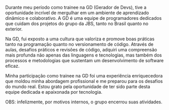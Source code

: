 Durante meu período como trainee na GD (Gerador de Devs), tive a oportunidade incrível de mergulhar em um ambiente de aprendizado dinâmico e colaborativo. A GD é uma equipe de programadores dedicados que cuidam dos projetos do grupo da JBS, tanto no Brasil quanto no exterior.

Na GD, fui exposto a uma cultura que valoriza e promove boas práticas tanto na programação quanto no versionamento de código. Através de aulas, desafios práticos e revisões de código, adquiri uma compreensão mais profunda não apenas das linguagens e tecnologias, mas também dos processos e metodologias que sustentam um desenvolvimento de software eficaz.

Minha participação como trainee na GD foi uma experiência enriquecedora que moldou minha abordagem profissional e me preparou para os desafios do mundo real. Estou grato pela oportunidade de ter sido parte desta equipe dedicada e apaixonada por tecnologia.

OBS: infelizmente, por motivos internos, o grupo encerrou suas atividades.
